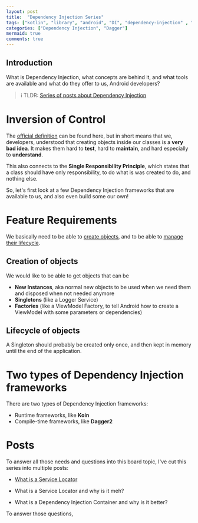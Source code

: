 ```yaml
---
layout: post
title:  "Dependency Injection Series"
tags: ["kotlin", "library", "android", "DI", "dependency-injection" , "inversion-of-control", "ioc"]
categories: ["Dependency Injection", "Dagger"]
mermaid: true
comments: true
---
```


## Introduction

What is Dependency Injection, what concepts are behind it, and what tools are available and what do they offer to us, Android developers? 

> ℹ️ TLDR: [Series of posts about Dependency Injection](#posts)

# Inversion of Control

The [official definition](https://en.wikipedia.org/wiki/Inversion_of_control#Alternative_meaning) can be found here, but in short means that we, developers, understood that creating objects inside our classes is a **very bad idea**. It makes them hard to **test**, hard to **maintain**, and hard especially to **understand**. 


This also connects to the **Single Responsibility Principle**, which states that a class should have only responsibility, to do what is was created to do, and nothing else. 


So, let's first look at a few Dependency Injection frameworks that are available to us, and also even build some our own!

# Feature Requirements

We basically need to be able to [create objects](#creation-of-objects), and to be able to [manage their lifecycle](#lifecycle-of-objects).

## Creation of objects

We would like to be able to get objects that can be

- **New Instances**, aka normal new objects to be used when we need them and disposed when not needed anymore
- **Singletons** (like a Logger Service)
- **Factories** (like a ViewModel Factory, to tell Android how to create a ViewModel with some parameters or dependencies)

## Lifecycle of objects

A Singleton should probably be created only once, and then kept in memory until the end of the application.

# Two types of Dependency Injection frameworks

There are two types of Dependency Injection frameworks:

- Runtime frameworks, like **Koin**
- Compile-time frameworks, like **Dagger2**

# Posts

To answer all those needs and questions into this board topic, I've cut this series into multiple posts:

- [What is a Service Locator](/what-is-service-locator)

- What is a Service Locator and why is it meh?
- What is a Dependency Injection Container and why is it better?

To answer those questions,

